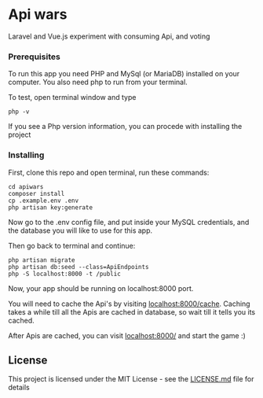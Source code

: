 # Api wars

Laravel and Vue.js experiment with consuming Api, and voting

### Prerequisites

To run this app you need PHP and MySql (or MariaDB) installed on your computer. You also need php to run from your terminal. 

To test, open terminal window and type 

```
php -v
``` 

If you see a Php version information, you can procede with installing the project

### Installing

First, clone this repo and open terminal, run these commands:

```
cd apiwars
composer install
cp .example.env .env
php artisan key:generate
```

Now go to the .env config file, and put inside your MySQL credentials, and the database you will like to use for this app.

Then go back to terminal and continue:

```
php artisan migrate
php artisan db:seed --class=ApiEndpoints
php -S localhost:8000 -t /public
```

Now, your app should be running on localhost:8000 port.

You will need to cache the Api's by visiting [localhost:8000/cache](localhost:8000/cache).
Caching takes a while till all the Apis are cached in database, so wait till it tells you its cached.

After Apis are cached, you can visit  [localhost:8000/](localhost:8000/) and start the game :)

## License

This project is licensed under the MIT License - see the [LICENSE.md](LICENSE.md) file for details
